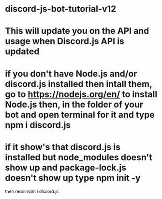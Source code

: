 # discord-js-bot-tutorial-v12

# This will update you on the API and usage when Discord.js API is updated

# if you don't have Node.js and/or discord.js installed then intall them, go to https://nodejs.org/en/ to install Node.js then, in the folder of your bot and open terminal for it and type npm i discord.js

# if it show's that discord.js is installed but node_modules doesn't show up and package-lock.js doesn't show up type npm init -y 
then rerun npm i discord.js
